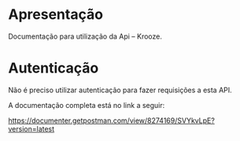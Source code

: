 # Apresentação

Documentação para utilização da Api – Krooze.

# Autenticação

Não é preciso utilizar autenticação para fazer requisições a esta API.

A documentação completa está no link a seguir:

https://documenter.getpostman.com/view/8274169/SVYkvLpE?version=latest
